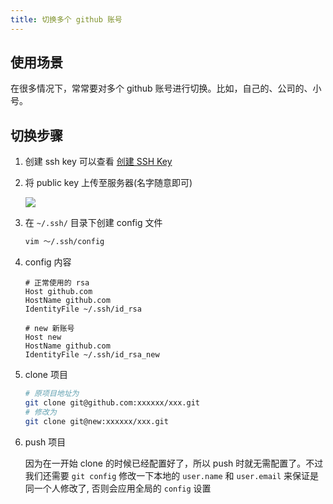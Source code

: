 ```yaml
---
title: 切换多个 github 账号
---
```


## 使用场景

在很多情况下，常常要对多个 github 账号进行切换。比如，自己的、公司的、小号。

## 切换步骤

1. 创建 ssh key 可以查看 [创建 SSH Key](/os/linux/generate-ssh-key)

2. 将 public key 上传至服务器(名字随意即可)

   ![](/git/github-add-ssh-key.png)

3. 在 `~/.ssh/` 目录下创建 config 文件

   ```bash
   vim ～/.ssh/config
   ```

4. config 内容

   ```
   # 正常使用的 rsa
   Host github.com
   HostName github.com
   IdentityFile ~/.ssh/id_rsa
    
   # new 新账号
   Host new
   HostName github.com
   IdentityFile ~/.ssh/id_rsa_new
   ```

5. clone 项目

   ```bash
   # 原项目地址为
   git clone git@github.com:xxxxxx/xxx.git
   # 修改为 
   git clone git@new:xxxxxx/xxx.git
   ```

6. push 项目

   因为在一开始 clone 的时候已经配置好了，所以 push 时就无需配置了。不过我们还需要 `git config` 修改一下本地的 `user.name` 和 `user.email` 来保证是同一个人修改了, 否则会应用全局的 `config` 设置

